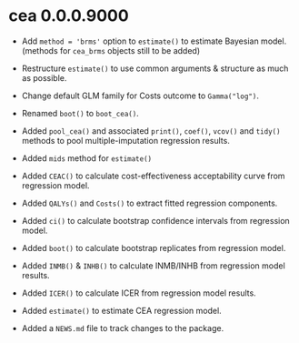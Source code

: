 # cea 0.0.0.9000

* Add `method = 'brms'` option to `estimate()` to estimate Bayesian model.
  (methods for `cea_brms` objects still to be added)

* Restructure `estimate()` to use common arguments & structure as much as
  possible.

* Change default GLM family for Costs outcome to `Gamma("log")`.

* Renamed `boot()` to `boot_cea()`.

* Added `pool_cea()` and associated `print()`, `coef()`, `vcov()` and `tidy()`
  methods to pool multiple-imputation regression results.

* Added `mids` method for `estimate()`

* Added `CEAC()` to calculate cost-effectiveness acceptability curve from
  regression model.

* Added `QALYs()` and `Costs()` to extract fitted regression components.

* Added `ci()` to calculate bootstrap confidence intervals from regression
  model.
  
* Added `boot()` to calculate bootstrap replicates from regression model.

* Added `INMB()` & `INHB()` to calculate INMB/INHB from regression model
  results.

* Added `ICER()` to calculate ICER from regression model results.

* Added `estimate()` to estimate CEA regression model.

* Added a `NEWS.md` file to track changes to the package.
